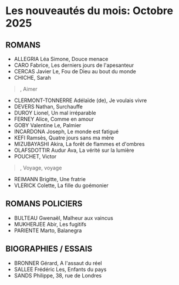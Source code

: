 # Les nouveautés du mois: Octobre 2025

## ROMANS

- ALLEGRIA Léa Simone, Douce menace
- CARO Fabrice, Les derniers jours de l'apesanteur
- CERCAS Javier Le, Fou de Dieu au bout du monde
- CHICHE, Sarah
>, Aimer
- CLERMONT-TONNERRE Adélaïde (de), Je voulais vivre
- DEVERS Nathan, Surchauffe
- DUROY Lionel, Un mal irréparable
- FERNEY Alice, Comme en amour
- GOBY Valentine Le, Palmier
- INCARDONA Joseph, Le monde est fatigué
- KEFI Ramsès, Quatre jours sans ma mère
- MIZUBAYASHI Akira, La forêt de flammes et d'ombres
- OLAFSDOTTIR Audur Ava, La vérité sur la lumière
- POUCHET, Victor
>, Voyage, voyage
- REIMANN Brigitte, Une fratrie
- VLERICK Colette, La fille du goémonier

## ROMANS POLICIERS

- BULTEAU Gwenaël, Malheur aux vaincus
- MUKHERJEE Abir, Les fugitifs
- PARIENTE Marto, Balanegra

## BIOGRAPHIES / ESSAIS

- BRONNER Gérard, A l'assaut du réel
- SALLEE Frédéric Les, Enfants du pays
- SANDS Philippe, 38, rue de Londres
